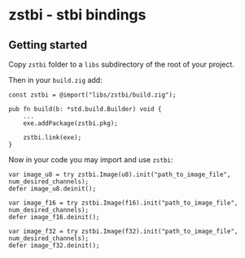 # zstbi - stbi bindings

## Getting started

Copy `zstbi` folder to a `libs` subdirectory of the root of your project.

Then in your `build.zig` add:
```zig
const zstbi = @import("libs/zstbi/build.zig");

pub fn build(b: *std.build.Builder) void {
    ...
    exe.addPackage(zstbi.pkg);

    zstbi.link(exe);
}
```
Now in your code you may import and use `zstbi`:
```zig
var image_u8 = try zstbi.Image(u8).init("path_to_image_file", num_desired_channels);
defer image_u8.deinit();

var image_f16 = try zstbi.Image(f16).init("path_to_image_file", num_desired_channels);
defer image_f16.deinit();

var image_f32 = try zstbi.Image(f32).init("path_to_image_file", num_desired_channels);
defer image_f32.deinit();
```
